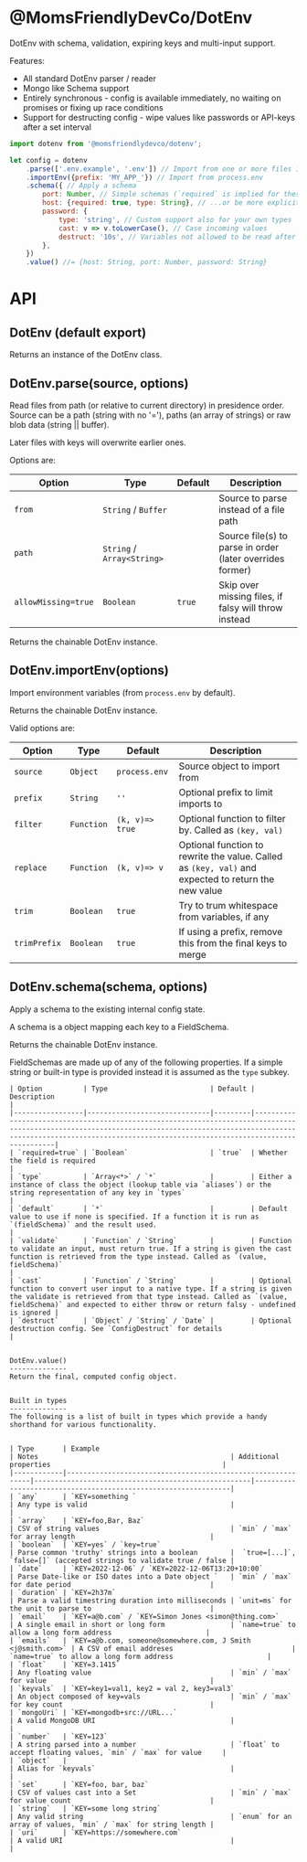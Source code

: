 @MomsFriendlyDevCo/DotEnv
=========================
DotEnv with schema, validation, expiring keys and multi-input support.

Features:

* All standard DotEnv parser / reader
* Mongo like Schema support
* Entirely synchronous - config is available immediately, no waiting on promises or fixing up race conditions
* Support for destructing config - wipe values like passwords or API-keys after a set interval


```javascript
import dotenv from '@momsfriendlydevco/dotenv';

let config = dotenv
    .parse(['.env.example', '.env']) // Import from one or more files in order of precidence
    .importEnv({prefix: 'MY_APP_'}) // Import from process.env
    .schema({ // Apply a schema
        port: Number, // Simple schemas (`required` is implied for these)
        host: {required: true, type: String}, // ...or be more explicit
        password: {
            type: 'string', // Custom support also for your own types
            cast: v => v.toLowerCase(), // Case incoming values
            destruct: '10s', // Variables not allowed to be read after this time from start (timestring)
        },
    })
    .value() //= {host: String, port: Number, password: String}
```


API
===


DotEnv (default export)
-----------------------
Returns an instance of the DotEnv class.


DotEnv.parse(source, options)
----------------------
Read files from path (or relative to current directory) in presidence order.
Source can be a path (string with no '='), paths (an array of strings) or raw blob data (string || buffer).

Later files with keys will overwrite earlier ones.

Options are:

| Option              | Type                       | Default | Description                                               |
|---------------------|----------------------------|---------|-----------------------------------------------------------|
| `from`              | `String` / `Buffer`        |         | Source to parse instead of a file path                    |
| `path`              | `String` / `Array<String>` |         | Source file(s) to parse in order (later overrides former) |
| `allowMissing=true` | `Boolean`                  | `true`  | Skip over missing files, if falsy will throw instead      |

Returns the chainable DotEnv instance.


DotEnv.importEnv(options)
-------------------------
Import environment variables (from `process.env` by default).

Returns the chainable DotEnv instance.

Valid options are:


| Option       | Type       | Default         | Description                                                                                         |
|--------------|------------|-----------------|-----------------------------------------------------------------------------------------------------|
| `source`     | `Object`   | `process.env`   | Source object to import from                                                                        |
| `prefix`     | `String`   | `''`            | Optional prefix to limit imports to                                                                 |
| `filter`     | `Function` | `(k, v)=> true` | Optional function to filter by. Called as `(key, val)`                                              |
| `replace`    | `Function` | `(k, v)=> v`    | Optional function to rewrite the value. Called as `(key, val)` and expected to return the new value |
| `trim`       | `Boolean`  | `true`          | Try to trum whitespace from variables, if any                                                       |
| `trimPrefix` | `Boolean`  | `true`          | If using a prefix, remove this from the final keys to merge                                         |


DotEnv.schema(schema, options)
------------------------------
Apply a schema to the existing internal config state.

A schema is a object mapping each key to a FieldSchema.

Returns the chainable DotEnv instance.

FieldSchemas are made up of any of the following properties. If a simple string or built-in type is provided instead it is assumed as the `type` subkey.

```
| Option          | Type                         | Default | Description                                                                                                                                                                                                                           |
|-----------------|------------------------------|---------|---------------------------------------------------------------------------------------------------------------------------------------------------------------------------------------------------------------------------------------|
| `required=true` | `Boolean`                    | `true`  | Whether the field is required                                                                                                                                                                                                         |
| `type`          | `Array<*>` / `*`             |         | Either a instance of class the object (lookup table via `aliases`) or the string representation of any key in `types`                                                                                                                 |
| `default`       | `*`                          |         | Default value to use if none is specified. If a function it is run as `(fieldSchema)` and the result used.                                                                                                                            |
| `validate`      | `Function` / `String`        |         | Function to validate an input, must return true. If a string is given the cast function is retrieved from the type instead. Called as `(value, fieldSchema)`                                                                          |
| `cast`          | `Function` / `String`        |         | Optional function to convert user input to a native type. If a string is given the validate is retrieved from that type instead. Called as `(value, fieldSchema)` and expected to either throw or return falsy - undefined is ignored |
| `destruct`      | `Object` / `String` / `Date` |         | Optional destruction config. See `ConfigDestruct` for details                                                                                                                                                                         |


DotEnv.value()
--------------
Return the final, computed config object.


Built in types
--------------
The following is a list of built in types which provide a handy shorthand for various functionality.


| Type       | Example                                                     | Notes                                               | Additional properties                                          |
|------------|-------------------------------------------------------------|-----------------------------------------------------|----------------------------------------------------------------|
| `any`      | `KEY=something `                                            | Any type is valid                                   |                                                                |
| `array`    | `KEY=foo,Bar, Baz`                                          | CSV of string values                                | `min` / `max` for array length                                 |
| `boolean`  | `KEY=yes` / `key=true`                                      | Parse common 'truthy' strings into a boolean        |  `true=[...]`, `false=[]` (accepted strings to validate true / false |
| `date`     | `KEY=2022-12-06` / `KEY=2022-12-06T13:20+10:00`             | Parse Date-like or ISO dates into a Date object `   | `min` / `max` for date period                                  |
| `duration` | `KEY=2h37m`                                                 | Parse a valid timestring duration into milliseconds | `unit=ms` for the unit to parse to                             |
| `email`    | `KEY=a@b.com` / `KEY=Simon Jones <simon@thing.com>`         | A single email in short or long form                | `name=true` to allow a long form address                       |
| `emails`   | `KEY=a@b.com, someone@somewhere.com, J Smith <j@smith.com>` | A CSV of email addreses                             | `name=true` to allow a long form address                       |
| `float`    | `KEY=3.1415`                                                | Any floating value                                  | `min` / `max` for value                                        |
| `keyvals`  | `KEY=key1=val1, key2 = val 2, key3=val3`                    | An object composed of key=vals                      | `min` / `max` for key count                                    |
| `mongoUri` | `KEY=mongodb+src://URL...`                                  | A valid MongoDB URI                                 |                                                                |
| `number`   | `KEY=123`                                                   | A string parsed into a number                       | `float` to accept floating values, `min` / `max` for value     |
| `object`   |                                                             | Alias for `keyvals`                                 |                                                                |
| `set`      | `KEY=foo, bar, baz`                                         | CSV of values cast into a Set                       | `min` / `max` for value count                                  |
| `string`   | `KEY=some long string`                                      | Any valid string                                    | `enum` for an array of values, `min` / `max` for string length |
| `uri`      | `KEY=https://somewhere.com`                                 | A valid URI                                         |                                                                |
